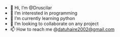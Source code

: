 - 👋 Hi, I’m @Druscilar
- 👀 I’m interested in programming
- 🌱 I’m currently learning python
- 💞️ I’m looking to collaborate on any project
- 📫 How to reach me 
@datuhaire2002@gmail.com
<!---
Druscilar/Druscilar is a ✨ special ✨ repository because its `README.md` (this file) appears on your GitHub profile.
You can click the Preview link to take a look at your changes.
--->
